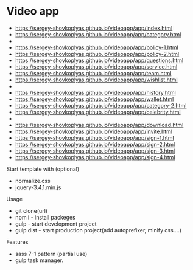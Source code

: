 # Video app

- https://sergey-shovkoplyas.github.io/videoapp/app/index.html
- https://sergey-shovkoplyas.github.io/videoapp/app/category.html 
-
- https://sergey-shovkoplyas.github.io/videoapp/app/policy-1.html 
- https://sergey-shovkoplyas.github.io/videoapp/app/policy-2.html 
- https://sergey-shovkoplyas.github.io/videoapp/app/questions.html 
- https://sergey-shovkoplyas.github.io/videoapp/app/service.html 
- https://sergey-shovkoplyas.github.io/videoapp/app/team.html 
- https://sergey-shovkoplyas.github.io/videoapp/app/wishlist.html 
-
- https://sergey-shovkoplyas.github.io/videoapp/app/history.html 
- https://sergey-shovkoplyas.github.io/videoapp/app/wallet.html 
- https://sergey-shovkoplyas.github.io/videoapp/app/category-2.html 
- https://sergey-shovkoplyas.github.io/videoapp/app/celebrity.html 
-
- https://sergey-shovkoplyas.github.io/videoapp/app/download.html 
- https://sergey-shovkoplyas.github.io/videoapp/app/invite.html
- https://sergey-shovkoplyas.github.io/videoapp/app/sign-1.html
- https://sergey-shovkoplyas.github.io/videoapp/app/sign-2.html
- https://sergey-shovkoplyas.github.io/videoapp/app/sign-3.html
- https://sergey-shovkoplyas.github.io/videoapp/app/sign-4.html

Start template with (optional)
- normalize.css
- jquery-3.4.1.min.js

Usage 
- git clone(url)
- npm i      - install packeges
- gulp       - start development project
- gulp dist  - start production project(add autoprefixer, minify css....)

Features 
- sass 7-1 pattern (partial use)
- gulp task manager.
